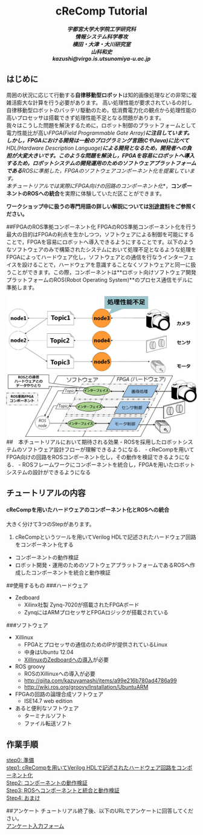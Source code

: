 <div style="text-align: center;">

<h1><span style="display:block">cReComp Tutorial</h1>
<h5>
宇都宮大学大学院工学研究科<br>
情報システム科学専攻<br>
横田・大津・大川研究室<br>
山科和史<br>
kazushi@virgo.is.utsunomiya-u.ac.jp<br>
</h5>
</div>

## はじめに
周囲の状況に応じて行動する**自律移動型ロボット**は知的画像処理などの非常に複雑活膨大な計算を行う必要があります。
高い処理性能が要求されているの対し自律移動型ロボットのバッテリ駆動のため，低消費電力化の観点から処理性能の高いプロセッサは搭載できず処理性能不足となる問題があります。  
我々はこうした問題を解決するために，ロボット制御のプラットフォームとして電力性能比が高い**FPGA(Field Programmable Gate Array)**に注目しています。しかし，FPGAにおける開発は一般のプログラミング言語(CやJava)に比べて**HDL(Hardware Description Language)**による開発となるため，開発者への負担が大変大きいです。このような問題を解決し，FPGAを容易にロボットへ導入するため，ロボットシステムの開発運用のためのソフトウェアプラットフォームである***ROS**に準拠した，FPGAのソフトウェアコンポーネント化を提案しています。  
本チュートリアルでは実際に**FPGA向けの回路のコンポーネント化**，**コンポーネントのROSへの統合**を実際に体験していただ区ことができます。

**ワークショップ中に扱うの専門用語の詳しい解説については[別途資料](support_doc.html)をご参照ください。**  

##FPGAのROS準拠コンポーネント化
FPGAのROS準拠コンポーネント化を行う最大の目的はFPGAの利点を生かしつつ，ソフトウェアによる制御を可能にすることで，FPGAを容易にロボットへ導入できるようにすることです。以下のようなソフトウェアのみで構築されたシステムにおいて処理不足となるような処理をFPGAによってハードウェア化し，ソフトウェアとの通信を行なうインターフェイスを設けることで，ハードウェアを意識することなくソフトウェアと同一に扱うことができます。この際，コンポーネントは**ロボット向けソフトウェア開発プラットフォームのROS(Robot Operating System)**のプロセス通信モデルに準拠します。
<center>
	<img src="pic/normal_sys.png" width=600>
	<img src="pic/comp_sys.png" width=700>
</center>
##　本チュートリアルにおいて期待される効果
- ROSを採用したロボットシステムのソフトウェア設計フローが理解できるようになる．
- cReCompを用いてFPGA向けの回路をROSコンポーネント化し，その動作を検証できるようになる．
- ROSフレームワークにコンポーネントを統合し，FPGAを用いたロボットシステムの設計ができるようになる

## チュートリアルの内容
#### cReCompを用いたハードウェアのコンポーネント化とROSへの統合 

大きく分けて3つのStepがあります。

1. cReCompというツールを用いてVerilog HDLで記述されたハードウェア回路をコンポーネント化する
- コンポーネントの動作検証
- ロボット開発・運用のためのソフトウェアプラットフォームであるROSへ作成したコンポーネントを統合と動作検証

##使用するもの
###ハードウェア
- Zedboard
	- Xilinx社製 Zynq-7020が搭載されたFPGAボード
	- ZynqにはARMプロセッサとFPGAロジックが搭載されている

###ソフトウェア
- Xillinux 
	- FPGAとプロセッサの通信のためのIPが提供されているLinux
	- 中身はUbuntu 12.04
	- [XillinuxのZedboardへの導入](https://kazuyamashi.github.io/Studies/Xillinux_tutorial.html)が必要
- ROS groovy
	- ROSのXillinuxへの導入が必要
	- http://qiita.com/kazuyamashi/items/a99e216b780ad4786a99
	- http://wiki.ros.org/groovy/Installation/UbuntuARM
- FPGAの回路の論理合成ソフトウェア
	- ISE14.7 web edition
- あると便利なソフトウェア
	- ターミナルソフト
	- ファイル転送ソフト


## 作業手順
[step0: 準備](step0.html)  
[step1: cReCompを用いてVerilog HDLで記述されたハードウェア回路をコンポーネント化](step1.html)  
[Step2: コンポーネントの動作検証](step2.html)  
[Step3: ROSへコンポーネントと統合と動作検証](step3.html)  
[Step4: おまけ](step4.html)  

<!-- ## 時間の記入
以下のURLにて時間の入力の記入をお願いします。  
[時間入力フォーム](http://goo.gl/forms/jBFCdQA3aN) -->

##アンケート
チュートリアル終了後、以下のURLでアンケートに回答してください。  
[アンケート入力フォーム](http://goo.gl/forms/2rMYIMClPp)
